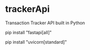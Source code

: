 # trackerApi
Transaction Tracker API built in Python

pip install "fastapi[all]"

pip install "uvicorn[standard]"